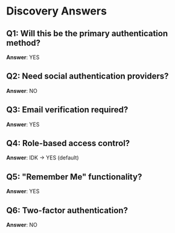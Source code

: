 # Discovery Answers

## Q1: Will this be the primary authentication method?

**Answer**: YES

## Q2: Need social authentication providers?

**Answer**: NO

## Q3: Email verification required?

**Answer**: YES

## Q4: Role-based access control?

**Answer**: IDK → YES (default)

## Q5: "Remember Me" functionality?

**Answer**: YES

## Q6: Two-factor authentication?

**Answer**: NO

